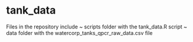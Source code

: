 # tank_data

Files in the repository include
  ~ scripts folder with the tank_data.R script
  ~ data folder with the watercorp_tanks_qpcr_raw_data.csv file
  
  
